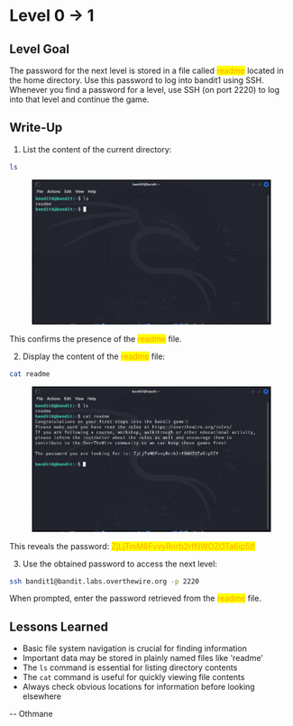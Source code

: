 # Level 0 → 1

## Level Goal

The password for the next level is stored in a file called <mark style="color:orange;">readme</mark> located in the home directory. Use this password to log into bandit1 using SSH. Whenever you find a password for a level, use SSH (on port 2220) to log into that level and continue the game.



## Write-Up

1. List the content of the current directory:

```sh
ls
```

<figure><img src="../../.gitbook/assets/image (1) (1) (1) (1) (1) (1).png" alt="ls"><figcaption></figcaption></figure>

This confirms the presence of the <mark style="color:orange;">readme</mark> file.

2. Display the content of the <mark style="color:orange;">readme</mark> file:

```sh
cat readme
```

<figure><img src="../../.gitbook/assets/image (2) (1) (1) (1) (1).png" alt="cat readme"><figcaption></figcaption></figure>

This reveals the password: <mark style="color:orange;">ZjLjTmM6FvvyRnrb2rfNWOZOTa6ip5If</mark>

3. Use the obtained password to access the next level:

```sh
ssh bandit1@bandit.labs.overthewire.org -p 2220
```

When prompted, enter the password retrieved from the <mark style="color:orange;">readme</mark> file.



## Lessons Learned

* Basic file system navigation is crucial for finding information
* Important data may be stored in plainly named files like 'readme'
* The `ls` command is essential for listing directory contents
* The `cat` command is useful for quickly viewing file contents
* Always check obvious locations for information before looking elsewhere



\-- Othmane



